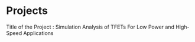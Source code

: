 # Projects

Title of the Project : Simulation Analysis of TFETs For Low Power and High-Speed Applications 
